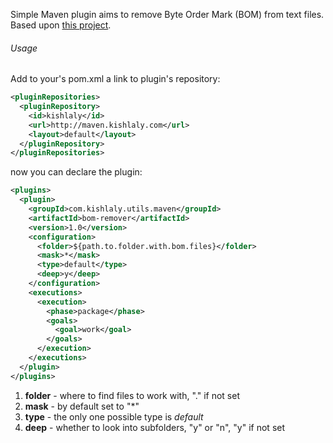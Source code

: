 Simple Maven plugin aims to remove Byte Order Mark (BOM) from text files.
Based upon [this project](http://github.com/s1ac2x1/bom-remover).

###### Usage

Add to your's pom.xml a link to plugin's repository:

```xml
<pluginRepositories>
  <pluginRepository>
    <id>kishlaly</id>
    <url>http://maven.kishlaly.com</url>
    <layout>default</layout>
  </pluginRepository>
</pluginRepositories>
```
now you can declare the plugin:

```xml
<plugins>
  <plugin>
    <groupId>com.kishlaly.utils.maven</groupId>
    <artifactId>bom-remover</artifactId>
    <version>1.0</version>
    <configuration>
      <folder>${path.to.folder.with.bom.files}</folder>
      <mask>*</mask>
      <type>default</type>
      <deep>y</deep>
    </configuration>
    <executions>
      <execution>
        <phase>package</phase>
        <goals>
          <goal>work</goal>
        </goals>
      </execution>
    </executions>
  </plugin>
</plugins>
```

1. **folder** - where to find files to work with, "." if not set
2. **mask** - by default set to "*"
3. **type** - the only one possible type is *default*
4. **deep** - whether to look into subfolders, "y" or "n", "y" if not set
